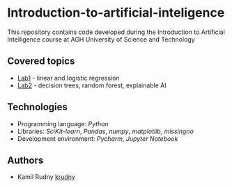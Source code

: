 # Introduction-to-artificial-inteligence
This repository contains code developed during the Introduction to Artificial Intelligence course at AGH University of Science and Technology

## Covered topics

- [Lab1](https://github.com/krudny/Introduction-to-artificial-intelligence/tree/main/Lab1-linear-regression) - linear and logistic regression
- [Lab2](https://github.com/krudny/Introduction-to-artificial-intelligence/tree/main/Lab2-decision-trees) - decision trees, random forest, explainable AI

## Technologies

- Programming language: *Python*
- Libraries: *SciKit-learn*, *Pandas*, *numpy*, *matplotlib*, *missingno*
- Development environment: *Pycharm*, *Jupyter Notebook*

## Authors

- Kamil Rudny [krudny](https://github.com/krudny)
